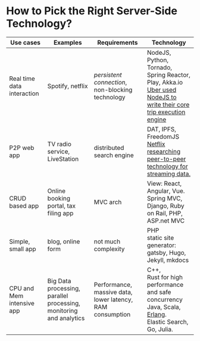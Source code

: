 # How to Pick the Right Server-Side Technology?

| Use cases                  | Examples                                                     | Requirements                                              | Technology                                                   |
| -------------------------- | ------------------------------------------------------------ | --------------------------------------------------------- | ------------------------------------------------------------ |
| Real time data interaction | Spotify, netflix                                             | *persistent connection*, non-blocking technology          | NodeJS, Python, Tornado, Spring Reactor, Play, Akka.io <br />[Uber used NodeJS to write their core trip execution engine](https://eng.uber.com/uber-tech-stack-part-two/) |
| P2P web app                | TV radio service, LiveStation                                | distributed search engine                                 | DAT, IPFS, FreedomJS<br />[Netflix researching peer-to-peer technology for streaming data.](https://arstechnica.com/information-technology/2014/04/netflix-researching-large-scale-peer-to-peer-technology-for-streaming/) |
| CRUD based app             | Online booking portal, tax filing app                        | MVC arch                                                  | View: React, Angular, Vue.<br /> Spring MVC, Django, Ruby on Rail, PHP, ASP.net MVC |
| Simple, small app          | blog, online form                                            | not much complexity                                       | PHP<br />static site generator: gatsby, Hugo, Jekyll, mkdocs |
| CPU and Mem intensive app  | Big Data processing, parallel processing, monitoring and analytics | Performance, massive data, lower latency, RAM consumption | C++,<br />Rust for high performance and safe concurrency<br /> Java, Scala, [Erlang](https://stackoverflow.com/questions/1636455/where-is-erlang-used-and-why).<br />Elastic Search, Go, Julia. |